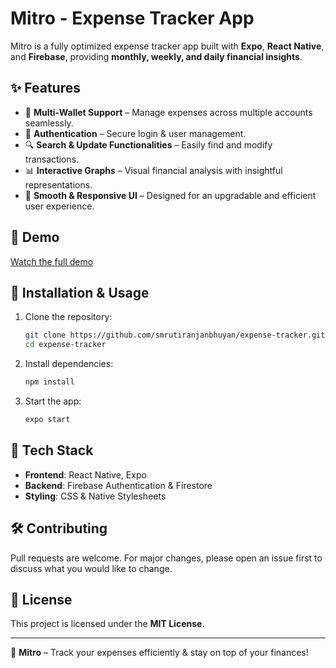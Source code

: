 # Mitro - Expense Tracker App

Mitro is a fully optimized expense tracker app built with **Expo**, **React Native**, and **Firebase**, providing **monthly, weekly, and daily financial insights**.

## ✨ Features
- 📂 **Multi-Wallet Support** – Manage expenses across multiple accounts seamlessly.
- 🔐 **Authentication** – Secure login & user management.
- 🔍 **Search & Update Functionalities** – Easily find and modify transactions.
- 📊 **Interactive Graphs** – Visual financial analysis with insightful representations.
- 🚀 **Smooth & Responsive UI** – Designed for an upgradable and efficient user experience.

## 🎥 Demo

[Watch the full demo](https://res.cloudinary.com/dbyzvzxvr/video/upload/v1741186547/t9wczoe6dhyjazwk1j7v.mp4)

## 📲 Installation & Usage

1. Clone the repository:
   ```sh
   git clone https://github.com/smrutiranjanbhuyan/expense-tracker.git
   cd expense-tracker
   ```

2. Install dependencies:
   ```sh
   npm install
   ```

3. Start the app:
   ```sh
   expo start
   ```

## 🚀 Tech Stack
- **Frontend**: React Native, Expo
- **Backend**: Firebase Authentication & Firestore
- **Styling**: CSS & Native Stylesheets

## 🛠️ Contributing
Pull requests are welcome. For major changes, please open an issue first to discuss what you would like to change.

## 📜 License
This project is licensed under the **MIT License**.

---

🚀 **Mitro** – Track your expenses efficiently & stay on top of your finances!

